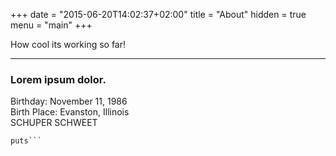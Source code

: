+++
date = "2015-06-20T14:02:37+02:00"
title = "About"
hidden = true
menu = "main"
+++

How cool its working so far!
***
### Lorem ipsum dolor.

Birthday: November 11, 1986  
Birth Place: Evanston, Illinois  
SCHUPER SCHWEET

```www    
puts```